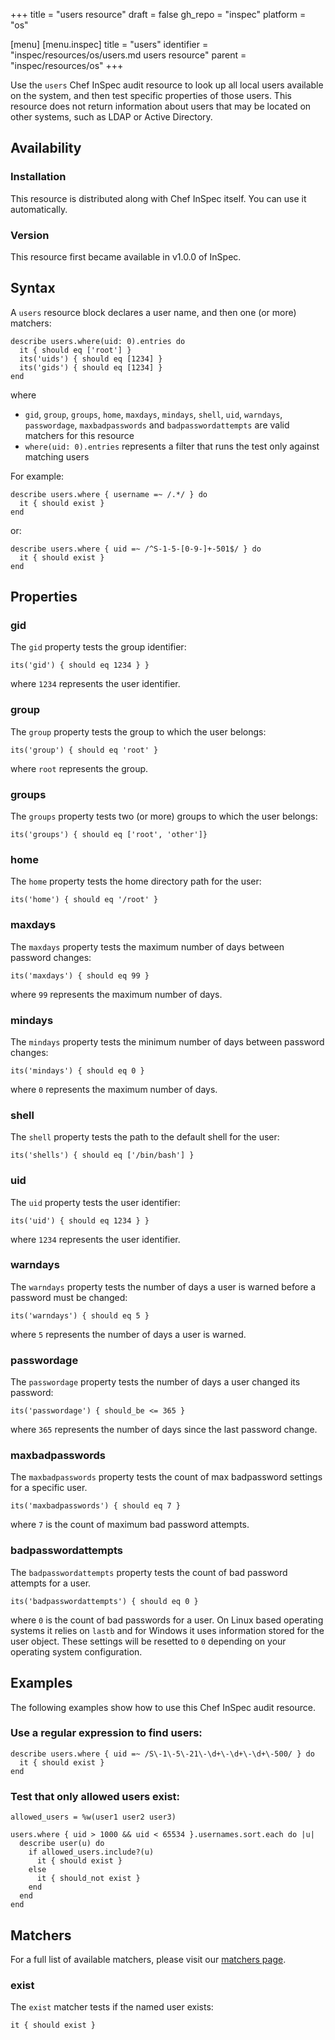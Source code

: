 +++
title = "users resource"
draft = false
gh_repo = "inspec"
platform = "os"

[menu]
  [menu.inspec]
    title = "users"
    identifier = "inspec/resources/os/users.md users resource"
    parent = "inspec/resources/os"
+++

Use the `users` Chef InSpec audit resource to look up all local users available on the system, and then test specific properties of those users. This resource does not return information about users that may be located on other systems, such as LDAP or Active Directory.

## Availability

### Installation

This resource is distributed along with Chef InSpec itself. You can use it automatically.

### Version

This resource first became available in v1.0.0 of InSpec.

## Syntax

A `users` resource block declares a user name, and then one (or more) matchers:

    describe users.where(uid: 0).entries do
      it { should eq ['root'] }
      its('uids') { should eq [1234] }
      its('gids') { should eq [1234] }
    end

where

- `gid`, `group`, `groups`, `home`, `maxdays`, `mindays`, `shell`, `uid`, `warndays`, `passwordage`, `maxbadpasswords` and `badpasswordattempts` are valid matchers for this resource
- `where(uid: 0).entries` represents a filter that runs the test only against matching users

For example:

    describe users.where { username =~ /.*/ } do
      it { should exist }
    end

or:

    describe users.where { uid =~ /^S-1-5-[0-9-]+-501$/ } do
      it { should exist }
    end

## Properties

### gid

The `gid` property tests the group identifier:

    its('gid') { should eq 1234 } }

where `1234` represents the user identifier.

### group

The `group` property tests the group to which the user belongs:

    its('group') { should eq 'root' }

where `root` represents the group.

### groups

The `groups` property tests two (or more) groups to which the user belongs:

    its('groups') { should eq ['root', 'other']}

### home

The `home` property tests the home directory path for the user:

    its('home') { should eq '/root' }

### maxdays

The `maxdays` property tests the maximum number of days between password changes:

    its('maxdays') { should eq 99 }

where `99` represents the maximum number of days.

### mindays

The `mindays` property tests the minimum number of days between password changes:

    its('mindays') { should eq 0 }

where `0` represents the maximum number of days.

### shell

The `shell` property tests the path to the default shell for the user:

    its('shells') { should eq ['/bin/bash'] }

### uid

The `uid` property tests the user identifier:

    its('uid') { should eq 1234 } }

where `1234` represents the user identifier.

### warndays

The `warndays` property tests the number of days a user is warned before a password must be changed:

    its('warndays') { should eq 5 }

where `5` represents the number of days a user is warned.

### passwordage

The `passwordage` property tests the number of days a user changed its password:

    its('passwordage') { should_be <= 365 }

where `365` represents the number of days since the last password change.

### maxbadpasswords

The `maxbadpasswords` property tests the count of max badpassword settings for a specific user.

    its('maxbadpasswords') { should eq 7 }

where `7` is the count of maximum bad password attempts.

### badpasswordattempts

The `badpasswordattempts` property tests the count of bad password attempts for a user.

    its('badpasswordattempts') { should eq 0 }

where `0` is the count of bad passwords for a user.
On Linux based operating systems it relies on `lastb` and for Windows it uses information stored for the user object.
These settings will be resetted to `0` depending on your operating system configuration.

## Examples

The following examples show how to use this Chef InSpec audit resource.

### Use a regular expression to find users:

    describe users.where { uid =~ /S\-1\-5\-21\-\d+\-\d+\-\d+\-500/ } do
      it { should exist }
    end

### Test that only allowed users exist:

    allowed_users = %w(user1 user2 user3)

    users.where { uid > 1000 && uid < 65534 }.usernames.sort.each do |u|
      describe user(u) do
        if allowed_users.include?(u)
          it { should exist }
        else
          it { should_not exist }
        end
      end
    end

## Matchers

For a full list of available matchers, please visit our [matchers page](/inspec/matchers/).

### exist

The `exist` matcher tests if the named user exists:

    it { should exist }
